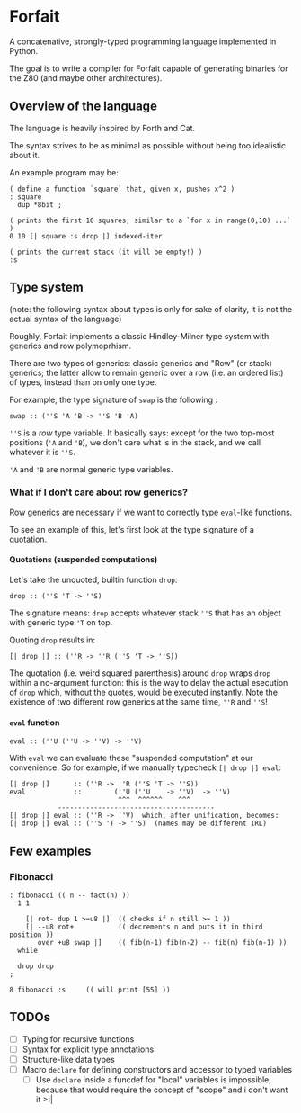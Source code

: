 # Forfait

A concatenative, strongly-typed programming language implemented in Python.

The goal is to write a compiler for Forfait capable of generating binaries for the Z80 (and maybe other architectures).

## Overview of the language

The language is heavily inspired by Forth and Cat. 

The syntax strives to be as minimal as possible without being too idealistic about it. 

An example program may be:

```
( define a function `square` that, given x, pushes x^2 )
: square    
  dup *8bit ;

( prints the first 10 squares; similar to a `for x in range(0,10) ...` )
0 10 [| square :s drop |] indexed-iter

( prints the current stack (it will be empty!) )
:s
```

## Type system

(note: the following syntax about types is only for sake of clarity, it is not the actual syntax of the language)

Roughly, Forfait implements a classic Hindley-Milner type system with generics and row polymoprhism.

There are two types of generics: classic generics and "Row" (or stack) generics; the latter allow to remain generic over a row (i.e. an ordered list) of types, instead than on only one type. 

For example, the type signature of `swap` is the following :

```
swap :: (''S 'A 'B -> ''S 'B 'A)
```

`''S` is a _row_ type variable. It basically says: except for the two top-most positions (`'A` and `'B`), we don't care what is in the stack, and we call whatever it is `''S`.

`'A` and `'B` are normal generic type variables.

### What if I don't care about row generics?

Row generics are necessary if we want to correctly type `eval`-like functions. 

To see an example of this, let's first look at the type signature of a quotation.

#### Quotations (suspended computations)

Let's take the unquoted, builtin function `drop`:

`drop :: (''S 'T -> ''S)`

The signature means: `drop` accepts whatever stack `''S` that has an object with generic type `'T` on top. 

Quoting `drop` results in:

`[| drop |] :: (''R -> ''R (''S 'T -> ''S))`

The quotation (i.e. weird squared parenthesis) around `drop` wraps `drop` within a no-argument function: this is the way to delay the actual esecution of `drop` which, without the quotes, would be executed instantly. Note the existence of two different row generics at the same time, `''R` and `''S`!

#### `eval` function

`eval :: (''U (''U -> ''V) -> ''V)`

With `eval` we can evaluate these "suspended computation" at our convenience. So for example, if we manually typecheck `[| drop |] eval`:

```
[| drop |]      :: (''R -> ''R (''S 'T -> ''S))
eval            ::        (''U (''U    -> ''V)  -> ''V)
                           ^^^  ^^^^^^    ^^^  
            ---------------------------------------
[| drop |] eval :: (''R -> ''V)  which, after unification, becomes:
[| drop |] eval :: (''S 'T -> ''S)  (names may be different IRL)
```

## Few examples

### Fibonacci

```
: fibonacci (( n -- fact(n) ))
  1 1

    [| rot- dup 1 >=u8 |]  (( checks if n still >= 1 ))
    [| --u8 rot+           (( decrements n and puts it in third position ))
       over +u8 swap |]    (( fib(n-1) fib(n-2) -- fib(n) fib(n-1) ))
  while

  drop drop
;

8 fibonacci :s     (( will print [55] ))
```

## TODOs

- [ ] Typing for recursive functions
- [ ] Syntax for explicit type annotations
- [ ] Structure-like data types
- [ ] Macro `declare` for defining constructors and accessor to typed variables
  - [ ] Use `declare` inside a funcdef for "local" variables is impossible, because that would require the concept of "scope" and i don't want it >:|